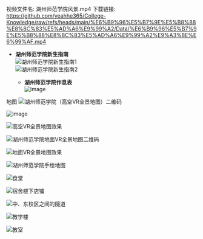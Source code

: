 视频文件名: 湖州师范学院风景.mp4
下载链接: https://github.com/yeahhe365/College-Knowledge/raw/refs/heads/main/%E6%B9%96%E5%B7%9E%E5%B8%88%E8%8C%83%E5%AD%A6%E9%99%A2/Data/%E6%B9%96%E5%B7%9E%E5%B8%88%E8%8C%83%E5%AD%A6%E9%99%A2%E9%A3%8E%E6%99%AF.mp4

- **湖州师范学院新生指南**  
  ![湖州师范学院新生指南1](https://github.com/user-attachments/assets/1fc1b1ef-b5fd-405b-9752-9b4f4403760a)  
  ![湖州师范学院新生指南2](https://github.com/user-attachments/assets/bc2de8b7-2a80-48e1-9796-9f3b3f6fee45)

  - **湖州师范学院作息表**  
  ![image](https://github.com/user-attachments/assets/11fa391a-a4c1-4d76-b6d5-299744f18dde)

地图
![湖州师范学院（高空VR全景地图）二维码](https://github.com/user-attachments/assets/34c4cbea-f3e0-489d-8e9a-6f419de1fcc9)



![image](https://github.com/user-attachments/assets/4f57236f-c338-424b-aa3c-65bb47e341e9)


![高空VR全景地图效果](https://github.com/user-attachments/assets/8b0a9171-3710-4d2b-9802-187a5e411ea3)

![湖州师范学院地面VR全景地图二维码](https://github.com/user-attachments/assets/799acdb8-00d0-499e-9179-6d22e3eee029)

![地面VR全景地图效果](https://github.com/user-attachments/assets/63f66ed5-4fd6-4af1-ae01-7d45e2138d39)

![湖州师范学院手绘地图](https://github.com/user-attachments/assets/cfe5da6d-0020-4b44-93e7-e7297cd3be9a)


![食堂](https://github.com/user-attachments/assets/0180ddb1-da16-4e9d-959f-177a63af4af7)


![宿舍楼下店铺](https://github.com/user-attachments/assets/f355a31d-d2cf-4b11-9506-80e6829eb83f)

![中、东校区之间的隧道](https://github.com/user-attachments/assets/81d75e89-0435-413d-9bd5-01e97cad5648)

![教学楼](https://github.com/user-attachments/assets/8665ed63-7b37-43dd-8d64-d219346ac161)

![教室](https://github.com/user-attachments/assets/0966b506-d28a-4ec8-aee9-81fc4d5c088a)

